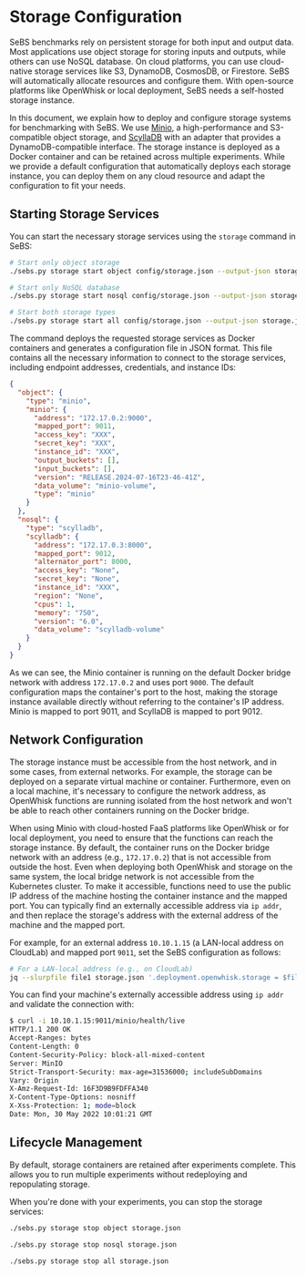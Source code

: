 # Storage Configuration

SeBS benchmarks rely on persistent storage for both input and output data.
Most applications use object storage for storing inputs and outputs, while others can use NoSQL database.
On cloud platforms, you can use cloud-native storage services like S3, DynamoDB, CosmosDB, or Firestore.
SeBS will automatically allocate resources and configure them.
With open-source platforms like OpenWhisk or local deployment, SeBS needs a self-hosted storage instance.

In this document, we explain how to deploy and configure storage systems for benchmarking with SeBS.
We use [Minio](https://github.com/minio/minio), a high-performance and S3-compatible object storage, and [ScyllaDB](https://github.com/scylladb/scylladb)
with an adapter that provides a DynamoDB-compatible interface.
The storage instance is deployed as a Docker container and can be retained across multiple experiments.
While we provide a default configuration that automatically deploys each storage instance,
you can deploy them on any cloud resource and adapt the configuration to fit your needs.

## Starting Storage Services

You can start the necessary storage services using the `storage` command in SeBS:

```bash
# Start only object storage
./sebs.py storage start object config/storage.json --output-json storage_object.json

# Start only NoSQL database
./sebs.py storage start nosql config/storage.json --output-json storage_nosql.json

# Start both storage types
./sebs.py storage start all config/storage.json --output-json storage.json
```

The command deploys the requested storage services as Docker containers and generates a configuration file in JSON format.
This file contains all the necessary information to connect to the storage services, including endpoint addresses, credentials, and instance IDs:

```json
{
  "object": {
    "type": "minio",
    "minio": {
      "address": "172.17.0.2:9000",
      "mapped_port": 9011,
      "access_key": "XXX",
      "secret_key": "XXX",
      "instance_id": "XXX",
      "output_buckets": [],
      "input_buckets": [],
      "version": "RELEASE.2024-07-16T23-46-41Z",
      "data_volume": "minio-volume",
      "type": "minio"
    }
  },
  "nosql": {
    "type": "scylladb",
    "scylladb": {
      "address": "172.17.0.3:8000",
      "mapped_port": 9012,
      "alternator_port": 8000,
      "access_key": "None",
      "secret_key": "None",
      "instance_id": "XXX",
      "region": "None",
      "cpus": 1,
      "memory": "750",
      "version": "6.0",
      "data_volume": "scylladb-volume"
    }
  }
}
```

As we can see, the Minio container is running on the default Docker bridge network with address `172.17.0.2` and uses port `9000`.
The default configuration maps the container's port to the host, making the storage instance available directly without referring to the container's IP address. Minio is mapped to port 9011, and ScyllaDB is mapped to port 9012.

## Network Configuration

The storage instance must be accessible from the host network, and in some cases, from external networks.
For example, the storage can be deployed on a separate virtual machine or container.
Furthermore, even on a local machine, it's necessary to configure the network address, as OpenWhisk functions
are running isolated from the host network and won't be able to reach other containers running on the Docker bridge.

When using Minio with cloud-hosted FaaS platforms like OpenWhisk or for local deployment, you need to ensure that the functions can reach the storage instance. 
By default, the container runs on the Docker bridge network with an address (e.g., `172.17.0.2`) that is not accessible from outside the host.
Even when deploying both OpenWhisk and storage on the same system, the local bridge network is not accessible from the Kubernetes cluster. 
To make it accessible, functions need to use the public IP address of the machine hosting the container instance and the mapped port.
You can typically find an externally accessible address via `ip addr`, and then replace the storage's address with the external address of the machine and the mapped port. 

For example, for an external address `10.10.1.15` (a LAN-local address on CloudLab) and mapped port `9011`, set the SeBS configuration as follows:

```bash
# For a LAN-local address (e.g., on CloudLab)
jq --slurpfile file1 storage.json '.deployment.openwhisk.storage = $file1[0] | .deployment.openwhisk.storage.address = "10.10.1.15:9011"' config/example.json > config/openwhisk.json
```

You can find your machine's externally accessible address using `ip addr` and validate the connection with:

```bash
$ curl -i 10.10.1.15:9011/minio/health/live
HTTP/1.1 200 OK
Accept-Ranges: bytes
Content-Length: 0
Content-Security-Policy: block-all-mixed-content
Server: MinIO
Strict-Transport-Security: max-age=31536000; includeSubDomains
Vary: Origin
X-Amz-Request-Id: 16F3D9B9FDFFA340
X-Content-Type-Options: nosniff
X-Xss-Protection: 1; mode=block
Date: Mon, 30 May 2022 10:01:21 GMT
```


## Lifecycle Management

By default, storage containers are retained after experiments complete. This allows you to run multiple experiments without redeploying and repopulating storage.

When you're done with your experiments, you can stop the storage services:

```bash
./sebs.py storage stop object storage.json

./sebs.py storage stop nosql storage.json

./sebs.py storage stop all storage.json
```
